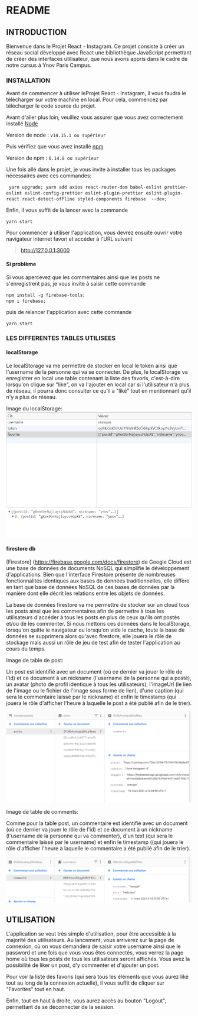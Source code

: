 # README

## INTRODUCTION

Bienvenue dans le Projet React - Instagram. Ce projet consiste à créer un réseau social développé avec React une bibliothèque JavaScript permettant de créer des interfaces utilisateur, que nous avons appris dans le cadre de notre cursus à Ynov Paris Campus.

### INSTALLATION

Avant de commencer à utiliser leProjet React - Instagram, il vous faudra le télécharger sur votre machine en local. Pour cela, commencez par télécharger le code source du projet.

Avant d'aller plus loin, veuillez vous assurer que vous avez correctement installé [Node](https://nodejs.org/en/download/)

Version de node : `v14.15.1 ou supérieur`

Puis vérifiez que vous avez installé [npm](https://www.npmjs.com/get-npm)

Version de npm : `6.14.8 ou supérieur`

Une fois allé dans le projet, je vous invite à installer tous les packages nécessaires avec ces commandes:
```
 yarn upgrade; yarn add axios react-router-dom babel-eslint prettier-eslint eslint-config-prettier eslint-plugin-prettier eslint-plugin-react react-detect-offline styled-components firebase  --dev;
```

Enfin, il vous suffit de la lancer avec la commande
```
yarn start
```

Pour commencer à utiliser l'application, vous devrez ensuite ouvrir votre navigateur internet favori et accéder à l'URL suivant

> http://127.0.0.1:3000

#### Si problème
Si vous apercevez que les commentaires ainsi que les posts ne s'enregistrent pas, je vous invite à saisir cette commande
```
npm install -g firebase-tools; 
npm i firebase;
```

puis de relancer l'application avec cette commande
```
yarn start
```
### LES DIFFERENTES TABLES UTILISEES 
#### localStorage
Le localStorage va me permettre de stocker en local le token ainsi que l'username de la personne qui va se connecter.
De plus, le localStorage va enregistrer en local une table contenant la liste des favoris, c'est-à-dire lorsqu'on clique sur "like", on va l'ajouter en local car si l'utilisateur n'a plus de réseau, il pourra donc consulter ce qu'il a "liké" tout en mentionnant qu'il n'y a plus de réseau.

Image du localStorage:
![localStorage Table](./localStorage.png)

#### firestore db
[Firestore] (https://firebase.google.com/docs/firestore) de Google Cloud est une base de données de documents NoSQL qui simplifie le développement d'applications. Bien que l'interface Firestore présente de nombreuses fonctionnalités identiques aux bases de données traditionnelles, elle diffère en tant que base de données NoSQL de ces bases de données par la manière dont elle décrit les relations entre les objets de données.

La base de données firestore va me permettre de stocker sur un cloud tous les posts ainsi que les commentaires afin de permettre à tous les utilisateurs d'accéder à tous les posts en plus de ceux qu'ils ont postés et/ou de les commenter. Si nous mettons ces données dans le localStorage, lorsqu'on quitte le navigateur ou lorsqu'on vide le cache, toute la base de données se supprimera alors qu'avec firestore, elle jouera le rôle de stockage mais aussi un rôle de jeu de test afin de tester l'application au cours du temps.

Image de table de post:

Un post est identifié avec un document (où ce dernier va jouer le rôle de l'id) et ce document à un nickname (l'username de la personne qui a posté), un avatar (photo de profil identique à tous les utilisateurs), l'imageUrl (le lien de l'image ou le fichier de l'image sous forme de lien), d'une caption (qui sera le commentaire laissé par le nickname) et enfin le timestamp (qui jouera le rôle d'afficher l'heure à laquelle le post a été publié afin de le trier).

![posts db](./posts.png)


Image de table de comments:

Comme pour la table post, un commentaire est identifié avec un document (où ce dernier va jouer le rôle de l'id) et ce document à un nickname (l'username de la personne qui va commenter), d'un text (qui sera le commentaire laissé par le username) et enfin le timestamp ((qui jouera le rôle d'afficher l'heure à laquelle le commentaire a été publié afin de le trier).

![comments db](./comments.png)


## UTILISATION

L'application se veut très simple d'utilisation, pour être accessible à la majorité des utilisateurs. Au lancement, vous arriverez sur la page de connexion, où on vous demandera de saisir votre username ainsi que le password et une fois que vous vous êtes connectés, vous verrez la page home où tous les posts de tous les utilisateurs seront affichés. Vous avez la possibilité de liker un post, d'y commenter et d'ajouter un post.

Pour voir la liste des favoris (qui sera tous les éléments que vous aurez liké tout au long de la connexion actuelle), il vous suffit de cliquer sur "Favorites" tout en haut.

Enfin, tout en haut à droite, vous aurez accès au bouton "Logout", permettant de se déconnecter de la session.